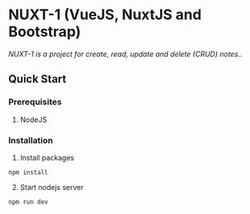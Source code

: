 # NUXT-1 (VueJS, NuxtJS and Bootstrap)

_NUXT-1 is a project for create, read, update and delete (CRUD) notes.._ 

## Quick Start

### Prerequisites

1. NodeJS

### Installation
1. Install packages 
``` 
npm install
```
2. Start nodejs server 
``` 
npm run dev
```

